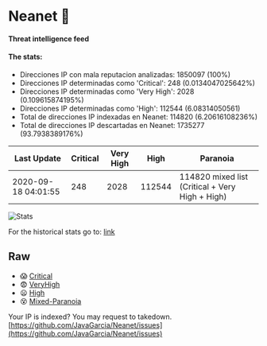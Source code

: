 # Neanet :hocho:
#### Threat intelligence feed
#### The stats:

- Direcciones IP con mala reputacion analizadas: 1850097 (100%)
- Direcciones IP determinadas como 'Critical':  248 (0.0134047025642%)
- Direcciones IP determinadas como 'Very High':  2028 (0.109615874195%)
- Direcciones IP determinadas como 'High':  112544 (6.08314050561)
- Total de direcciones IP indexadas en Neanet:  114820 (6.20616108236%)
- Total de direcciones IP descartadas en Neanet:  1735277 (93.7938389176%)

| Last Update | Critical | Very High | High | Paranoia |
| --- | --- | --- | --- | --- |
| 2020-09-18 04:01:55 | 248 | 2028 | 112544 | 114820 mixed list (Critical + Very High + High)|

![Stats](https://docs.google.com/spreadsheets/d/e/2PACX-1vSnaNMIXVabIpDJjufMlzH7poXnshF3mgd8Is1g9ytUEzVsP5my4Trn8f-xkoLLQ38xpL3HtmUexLo6/pubchart?oid=501124687&format=image)

For the historical stats go to: [link](/stats.csv)
## Raw
- :scream: [Critical](https://raw.githubusercontent.com/JavaGarcia/Neanet/master/blacklists/neanet_critical.txt)
- :fearful: [VeryHigh](https://raw.githubusercontent.com/JavaGarcia/Neanet/master/blacklists/neanet_veryHigh.txtt)
- :frowning: [High](https://raw.githubusercontent.com/JavaGarcia/Neanet/master/blacklists/neanet_high.txt)
- :dizzy_face: [Mixed-Paranoia](https://raw.githubusercontent.com/JavaGarcia/Neanet/master/blacklists/neanet_all.txt)


Your IP is indexed? You may request to takedown. [https://github.com/JavaGarcia/Neanet/issues](https://github.com/JavaGarcia/Neanet/issues)



































































































































































































































































































































































































































































































































































































































































































































































































































































































